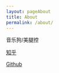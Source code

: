 ```yaml
---
layout: pageAbout
title: About
permalink: /about/
---
```


音乐狗/美腿控

[知乎](https://www.zhihu.com/people/zzuieliyaoli)

[Github](https://github.com/zzuieliyaoli)
